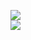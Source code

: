 [![](https://img.shields.io/badge/Made%20With-Github%20Spray-lightgrey.svg?style=for-the-badge&logo=github)](https://github.com/Annihil/github-spray#30386)  
[![](https://i.imgur.com/2DrTn0Z.gif)](https://github.com/Annihil/github-spray)